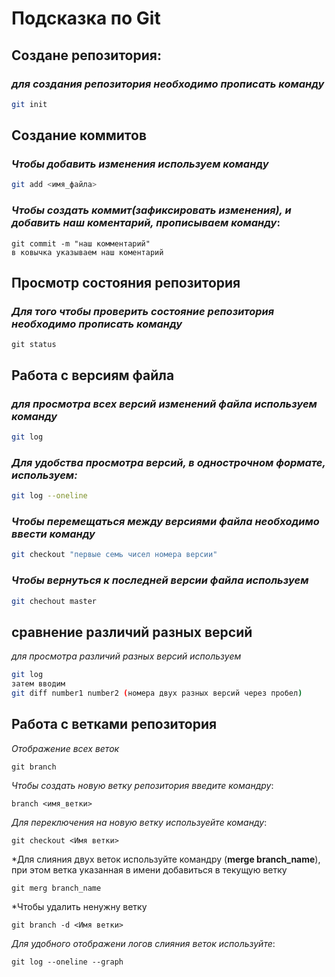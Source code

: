 # Подсказка по Git

## Создане репозитория:
### *для создания репозитория необходимо прописать команду*

```sh
git init
``````

## Создание коммитов

### *Чтобы добавить изменения используем команду*

```sh 
git add <имя_файла>
``````

### *Чтобы создать коммит(зафиксировать изменения), и добавить наш коментарий, прописываем команду*:
``````
git commit -m "наш комментарий"
в ковычка указываем наш коментарий
``````

## Просмотр состояния репозитория 

### *Для того чтобы проверить состояние репозитория необходимо прописать команду*

```
git status
```

## Работа с версиям файла 
### *для просмотра всех версий изменений файла используем команду*

```sh
git log
```

### *Для удобства просмотра версий, в однострочном формате, используем:*

```sh
git log --oneline 
```

### *Чтобы перемещаться между версиями файла необходимо ввести команду*

```sh
git checkout "первые семь чисел номера версии"
```

### *Чтобы вернуться к последней версии файла используем*

```sh
git chechout master
``````

## сравнение различий разных версий 
*для просмотра различий разных версий используем*

```sh
git log
затем вводим
git diff number1 number2 (номера двух разных версий через пробел)
```

## Работа с ветками репозитория

*Отображение всех веток*
```
git branch
``````

*Чтобы создать новую ветку репозитория введите командру*:
```
branch <имя_ветки>
```

*Для переключения на новую ветку используейте команду*:
```
git checkout <Имя ветки>
```

*Для слияния двух веток используйте командру (**merge branch_name**), при этом ветка указанная в имени добавиться в текущую ветку
```
git merg branch_name
```
*Чтобы удалить ненужну ветку
```
git branch -d <Имя ветки>
```

*Для удобного отображени логов слияния веток используйте*:
```
git log --oneline --graph
```

